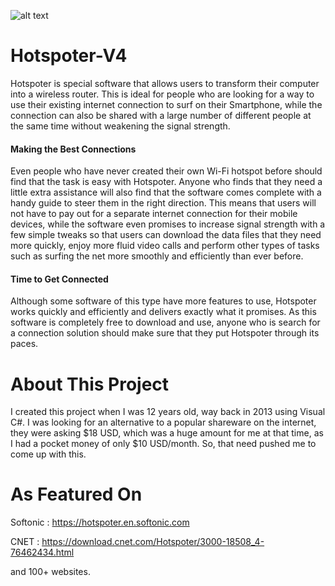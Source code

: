 ![alt text](https://images.sftcdn.net/images/t_app-logo-l,f_auto/p/88ea9fca-9b53-11e6-8a76-00163ed833e7/678505331/undefined-logo.png)
# Hotspoter-V4
Hotspoter is special software that allows users to transform their computer into a wireless router. This is ideal for people who are looking for a way to use their existing internet connection to surf on their Smartphone, while the connection can also be shared with a large number of different people at the same time without weakening the signal strength.


#### Making the Best Connections
Even people who have never created their own Wi-Fi hotspot before should find that the task is easy with Hotspoter. Anyone who finds that they need a little extra assistance will also find that the software comes complete with a handy guide to steer them in the right direction. This means that users will not have to pay out for a separate internet connection for their mobile devices, while the software even promises to increase signal strength with a few simple tweaks so that users can download the data files that they need more quickly, enjoy more fluid video calls and perform other types of tasks such as surfing the net more smoothly and efficiently than ever before.


#### Time to Get Connected
Although some software of this type have more features to use, Hotspoter works quickly and efficiently and delivers exactly what it promises. As this software is completely free to download and use, anyone who is search for a connection solution should make sure that they put Hotspoter through its paces.


# About This Project
   I created this project when I was 12 years old, way back in 2013 using Visual C#. I was looking for an alternative to a popular shareware on the internet, they were asking $18 USD, which was a huge amount for me at that time, as I had a pocket money of only $10 USD/month. So, that need pushed me to come up with this.


# As Featured On
   Softonic : https://hotspoter.en.softonic.com
   
   CNET     : https://download.cnet.com/Hotspoter/3000-18508_4-76462434.html

and 100+ websites.
